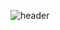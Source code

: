 ![header](https://capsule-render.vercel.app/api?type=venom&color=gradient&customColorList=14,14,21,24&height=250&text=Hye's%20Github!-nl-&fontSize=70&desc=💫&descSize=30&fontAlign=50&capsule_render&animation=fadeIn)
